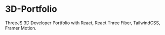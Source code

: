 # 3D-Portfolio
ThreeJS 3D Developer Portfolio with React, React Three Fiber, TailwindCSS, Framer Motion.
